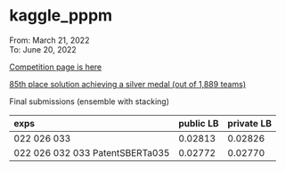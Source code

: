 # kaggle_pppm

From: March 21, 2022 \
To: June 20, 2022

[Competition page is here](https://www.kaggle.com/competitions/us-patent-phrase-to-phrase-matching/overview)

[85th place solution achieving a silver medal (out of 1,889 teams)](https://www.kaggle.com/competitions/us-patent-phrase-to-phrase-matching/discussion/337458)

Final submissions (ensemble with stacking)

|exps| public LB| private LB|
|:----|:----|:----|
|022 026 033| 0.02813| 0.02826|
|022 026 032 033 PatentSBERTa035| 0.02772| 0.02770|
